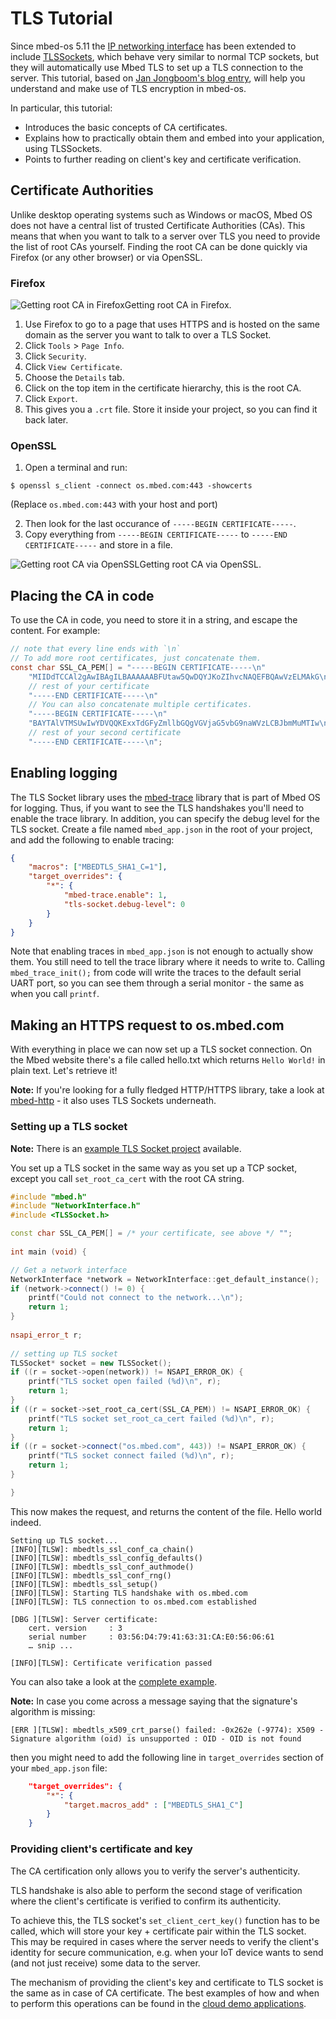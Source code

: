 <h1 id="tls-tutorial">TLS Tutorial</h1>

Since mbed-os 5.11 the [IP networking interface](../reference/ip-networking.html) has been extended to include [TLSSockets](../apis/tlssocket.html), which behave very similar to normal TCP sockets, but they will automatically use Mbed TLS to set up a TLS connection to the server. This tutorial, based on [Jan Jongboom's blog entry](https://os.mbed.com/blog/entry/Adding-TLS-Sockets-to-Mbed-OS/), will help you understand and make use of TLS encryption in mbed-os.

In particular, this tutorial:

- Introduces the basic concepts of CA certificates.
- Explains how to practically obtain them and embed into your application, using TLSSockets.
- Points to further reading on client's key and certificate verification.

## Certificate Authorities

Unlike desktop operating systems such as Windows or macOS, Mbed OS does not have a central list of trusted Certificate Authorities (CAs). This means that when you want to talk to a server over TLS you need to provide the list of root CAs yourself. Finding the root CA can be done quickly via Firefox (or any other browser) or via OpenSSL.

### Firefox

<span class="images">![](https://s3-us-west-2.amazonaws.com/mbed-os-docs-images/root-ca-selection.png "Getting root CA in Firefox")<span>Getting root CA in Firefox.</span></span>

1. Use Firefox to go to a page that uses HTTPS and is hosted on the same domain as the server you want to talk to over a TLS Socket.
1. Click `Tools` > `Page Info`.
1. Click `Security`.
1. Click `View Certificate`.
1. Choose the `Details` tab.
1. Click on the top item in the certificate hierarchy, this is the root CA.
1. Click `Export`.
1. This gives you a `.crt` file. Store it inside your project, so you can find it back later.

### OpenSSL

1. Open a terminal and run:
```
$ openssl s_client -connect os.mbed.com:443 -showcerts
```
(Replace `os.mbed.com:443` with your host and port)

2. Then look for the last occurance of `-----BEGIN CERTIFICATE-----`.
3. Copy everything from `-----BEGIN CERTIFICATE-----` to `-----END CERTIFICATE-----` and store in a file. 

<span class="images">![](https://s3-us-west-2.amazonaws.com/mbed-os-docs-images/tlssocket02.png "Getting root CA via OpenSSL")<span>Getting root CA via OpenSSL.</span></span>

## Placing the CA in code

To use the CA in code, you need to store it in a string, and escape the content. For example:

```c
// note that every line ends with `\n`
// To add more root certificates, just concatenate them.
const char SSL_CA_PEM[] = "-----BEGIN CERTIFICATE-----\n"
    "MIIDdTCCAl2gAwIBAgILBAAAAAABFUtaw5QwDQYJKoZIhvcNAQEFBQAwVzELMAkG\n"
    // rest of your certificate
    "-----END CERTIFICATE-----\n"
    // You can also concatenate multiple certificates.
    "-----BEGIN CERTIFICATE-----\n"
    "BAYTAlVTMSUwIwYDVQQKExxTdGFyZmllbGQgVGVjaG5vbG9naWVzLCBJbmMuMTIw\n"
    // rest of your second certificate
    "-----END CERTIFICATE-----\n";
```

## Enabling logging

The TLS Socket library uses the [mbed-trace](https://github.com/ARMmbed/mbed-os/blob/1bbcfff8f331c2e00a3883ea27ca3c91461bc7a9/features/frameworks/mbed-trace/README.md) library that is part of Mbed OS for logging. Thus, if you want to see the TLS handshakes you'll need to enable the trace library. In addition, you can specify the debug level for the TLS socket. Create a file named `mbed_app.json` in the root of your project, and add the following to enable tracing:

```json
{
    "macros": ["MBEDTLS_SHA1_C=1"],
    "target_overrides": {
        "*": {
            "mbed-trace.enable": 1,
            "tls-socket.debug-level": 0
        }
    }
}
```

Note that enabling traces in `mbed_app.json` is not enough to actually show them. You still need to tell the trace library where it needs to write to. Calling `mbed_trace_init();` from code will write the traces to the default serial UART port, so you can see them through a serial monitor - the same as when you call `printf`.

## Making an HTTPS request to os.mbed.com

With everything in place we can now set up a TLS socket connection. On the Mbed website there's a file called hello.txt which returns `Hello World!` in plain text. Let's retrieve it!

<span class="notes">**Note:** If you're looking for a fully fledged HTTP/HTTPS library, take a look at [mbed-http](https://os.mbed.com/teams/sandbox/code/mbed-http/) - it also uses TLS Sockets underneath.</span>

### Setting up a TLS socket

<span class="notes">**Note:** There is an [example TLS Socket project](https://github.com/ARMmbed/mbed-os-example-tls-socket) available.</span>

You set up a TLS socket in the same way as you set up a TCP socket, except you call `set_root_ca_cert` with the root CA string.

```cpp
#include "mbed.h"
#include "NetworkInterface.h"
#include <TLSSocket.h>

const char SSL_CA_PEM[] = /* your certificate, see above */ "";
 
int main (void) {

// Get a network interface
NetworkInterface *network = NetworkInterface::get_default_instance();
if (network->connect() != 0) {
    printf("Could not connect to the network...\n");
    return 1;
}
 
nsapi_error_t r;
 
// setting up TLS socket
TLSSocket* socket = new TLSSocket();
if ((r = socket->open(network)) != NSAPI_ERROR_OK) {
    printf("TLS socket open failed (%d)\n", r);
    return 1;
}
if ((r = socket->set_root_ca_cert(SSL_CA_PEM)) != NSAPI_ERROR_OK) {
    printf("TLS socket set_root_ca_cert failed (%d)\n", r);
    return 1;
}
if ((r = socket->connect("os.mbed.com", 443)) != NSAPI_ERROR_OK) {
    printf("TLS socket connect failed (%d)\n", r);
    return 1;
}

}
```

This now makes the request, and returns the content of the file. Hello world indeed.

```
Setting up TLS socket...
[INFO][TLSW]: mbedtls_ssl_conf_ca_chain()
[INFO][TLSW]: mbedtls_ssl_config_defaults()
[INFO][TLSW]: mbedtls_ssl_conf_authmode()
[INFO][TLSW]: mbedtls_ssl_conf_rng()
[INFO][TLSW]: mbedtls_ssl_setup()
[INFO][TLSW]: Starting TLS handshake with os.mbed.com
[INFO][TLSW]: TLS connection to os.mbed.com established
 
[DBG ][TLSW]: Server certificate:
    cert. version     : 3
    serial number     : 03:56:D4:79:41:63:31:CA:E0:56:06:61
    … snip ...
 
[INFO][TLSW]: Certificate verification passed
```

You can also take a look at the [complete example](https://github.com/janjongboom/mbed-simulator/blob/6e9f45c61fb10e1983668e777d68e939247b377d/demos/tlssocket/main.cpp).

**Note:** In case you come across a message saying that the signature's algorithm is missing:

```
[ERR ][TLSW]: mbedtls_x509_crt_parse() failed: -0x262e (-9774): X509 - Signature algorithm (oid) is unsupported : OID - OID is not found
```

then you might need to add the following line in `target_overrides` section of your `mbed_app.json` file:

```json
    "target_overrides": {
        "*": {
            "target.macros_add" : ["MBEDTLS_SHA1_C"]
        }
    }
```

### Providing client's certificate and key

The CA certification only allows you to verify the server's authenticity. 

TLS handshake is also able to perform the second stage of verification where the client's certificate is verified to confirm its authenticity.

To achieve this, the TLS socket's `set_client_cert_key()` function has to be called, which will store your key + certificate pair within the TLS socket. This may be required in cases where the server needs to verify the client's identity for secure communication, e.g. when your IoT device wants to send (and not just receive) some data to the server.

The mechanism of providing the client's key and certificate to TLS socket is the same as in case of CA certificate. The best examples of how and when to perform this operations can be found in the [cloud demo applications](https://github.com/coisme/Mbed-to-AWS-IoT).

